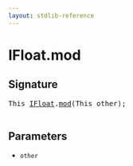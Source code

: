 ```yaml
---
layout: stdlib-reference
---
```


# IFloat\.mod

## Signature 

<pre>
<span class="code_keyword">This</span> <a href="/stdlib-reference/interfaces/IFloat/index" class="code_type">IFloat</a>.<a href="/stdlib-reference/interfaces/IFloat/mod">mod</a>(<span class="code_keyword">This</span> <span class='code_param'>other</span>);

</pre>

## Parameters

* `other`

